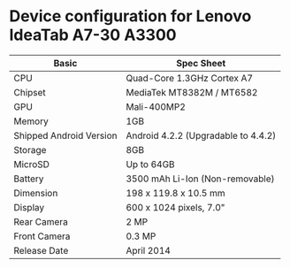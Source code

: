 # Device configuration for Lenovo IdeaTab A7-30 A3300

Basic | Spec Sheet
------------ | -------------
CPU | Quad-Core 1.3GHz Cortex A7
Chipset | MediaTek MT8382M / MT6582
GPU | Mali-400MP2
Memory | 1GB
Shipped Android Version | Android 4.2.2 (Upgradable to 4.4.2)
Storage | 8GB
MicroSD | Up to 64GB
Battery | 3500 mAh Li-Ion (Non-removable)
Dimension | 198 x 119.8 x 10.5 mm
Display | 600 x 1024 pixels, 7.0"
Rear Camera | 2 MP
Front Camera | 0.3 MP
Release Date | April 2014
